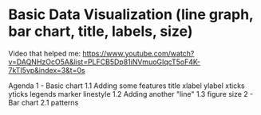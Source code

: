 # Basic Data Visualization (line graph, bar chart, title, labels, size)

Video that helped me: https://www.youtube.com/watch?v=DAQNHzOcO5A&list=PLFCB5Dp81iNVmuoGIqcT5oF4K-7kTI5vp&index=3&t=0s

Agenda
      1 - Basic chart
          1.1 Adding some features
              title
              xlabel ylabel
              xticks yticks
              legends
              marker
              linestyle
          1.2 Adding another "line"
          1.3 figure size
      2 - Bar chart
          2.1 patterns
